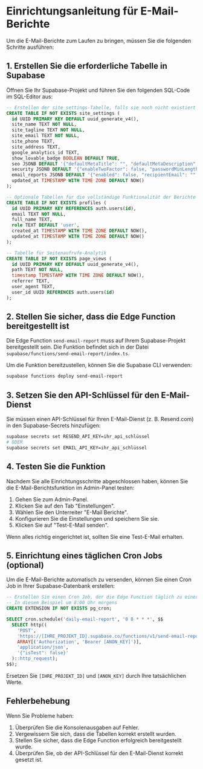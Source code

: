 
# Einrichtungsanleitung für E-Mail-Berichte

Um die E-Mail-Berichte zum Laufen zu bringen, müssen Sie die folgenden Schritte ausführen:

## 1. Erstellen Sie die erforderliche Tabelle in Supabase

Öffnen Sie Ihr Supabase-Projekt und führen Sie den folgenden SQL-Code im SQL-Editor aus:

```sql
-- Erstellen der site_settings-Tabelle, falls sie noch nicht existiert
CREATE TABLE IF NOT EXISTS site_settings (
  id UUID PRIMARY KEY DEFAULT uuid_generate_v4(),
  site_name TEXT NOT NULL,
  site_tagline TEXT NOT NULL,
  site_email TEXT NOT NULL,
  site_phone TEXT,
  site_address TEXT,
  google_analytics_id TEXT,
  show_lovable_badge BOOLEAN DEFAULT TRUE,
  seo JSONB DEFAULT '{"defaultMetaTitle": "", "defaultMetaDescription": "", "defaultKeywords": "", "robotsTxt": ""}',
  security JSONB DEFAULT '{"enableTwoFactor": false, "passwordMinLength": 8, "sessionTimeout": 30, "blockFailedLogins": true, "maxFailedAttempts": 5, "blockDuration": 15}',
  email_reports JSONB DEFAULT '{"enabled": false, "recipientEmail": "", "sendTime": "08:00", "lastSent": null, "reportTypes": {"newRegistrations": true, "siteStatistics": true}}',
  updated_at TIMESTAMP WITH TIME ZONE DEFAULT NOW()
);

-- Optionale Tabellen für die vollständige Funktionalität der Berichte
CREATE TABLE IF NOT EXISTS profiles (
  id UUID PRIMARY KEY REFERENCES auth.users(id),
  email TEXT NOT NULL,
  full_name TEXT,
  role TEXT DEFAULT 'user',
  created_at TIMESTAMP WITH TIME ZONE DEFAULT NOW(),
  updated_at TIMESTAMP WITH TIME ZONE DEFAULT NOW()
);

-- Tabelle für Seitenaufrufe-Analytik
CREATE TABLE IF NOT EXISTS page_views (
  id UUID PRIMARY KEY DEFAULT uuid_generate_v4(),
  path TEXT NOT NULL,
  timestamp TIMESTAMP WITH TIME ZONE DEFAULT NOW(),
  referrer TEXT,
  user_agent TEXT,
  user_id UUID REFERENCES auth.users(id)
);
```

## 2. Stellen Sie sicher, dass die Edge Function bereitgestellt ist

Die Edge Function `send-email-report` muss auf Ihrem Supabase-Projekt bereitgestellt sein. Die Funktion befindet sich in der Datei `supabase/functions/send-email-report/index.ts`.

Um die Funktion bereitzustellen, können Sie die Supabase CLI verwenden:

```bash
supabase functions deploy send-email-report
```

## 3. Setzen Sie den API-Schlüssel für den E-Mail-Dienst

Sie müssen einen API-Schlüssel für Ihren E-Mail-Dienst (z. B. Resend.com) in den Supabase-Secrets hinzufügen:

```bash
supabase secrets set RESEND_API_KEY=ihr_api_schlüssel
# ODER
supabase secrets set EMAIL_API_KEY=ihr_api_schlüssel
```

## 4. Testen Sie die Funktion

Nachdem Sie alle Einrichtungsschritte abgeschlossen haben, können Sie die E-Mail-Berichtsfunktion im Admin-Panel testen:

1. Gehen Sie zum Admin-Panel.
2. Klicken Sie auf den Tab "Einstellungen".
3. Wählen Sie den Unterreiter "E-Mail Berichte".
4. Konfigurieren Sie die Einstellungen und speichern Sie sie.
5. Klicken Sie auf "Test-E-Mail senden".

Wenn alles richtig eingerichtet ist, sollten Sie eine Test-E-Mail erhalten.

## 5. Einrichtung eines täglichen Cron Jobs (optional)

Um die E-Mail-Berichte automatisch zu versenden, können Sie einen Cron Job in Ihrer Supabase-Datenbank erstellen:

```sql
-- Erstellen Sie einen Cron Job, der die Edge Function täglich zu einer bestimmten Zeit aufruft
-- In diesem Beispiel um 8:00 Uhr morgens
CREATE EXTENSION IF NOT EXISTS pg_cron;

SELECT cron.schedule('daily-email-report', '0 8 * * *', $$
  SELECT http((
    'POST',
    'https://[IHRE_PROJEKT_ID].supabase.co/functions/v1/send-email-report',
    ARRAY[('Authorization', 'Bearer [ANON_KEY]')],
    'application/json',
    '{"isTest": false}'
  )::http_request);
$$);
```

Ersetzen Sie `[IHRE_PROJEKT_ID]` und `[ANON_KEY]` durch Ihre tatsächlichen Werte.

## Fehlerbehebung

Wenn Sie Probleme haben:

1. Überprüfen Sie die Konsolenausgaben auf Fehler.
2. Vergewissern Sie sich, dass die Tabellen korrekt erstellt wurden.
3. Stellen Sie sicher, dass die Edge Function erfolgreich bereitgestellt wurde.
4. Überprüfen Sie, ob der API-Schlüssel für den E-Mail-Dienst korrekt gesetzt ist.
